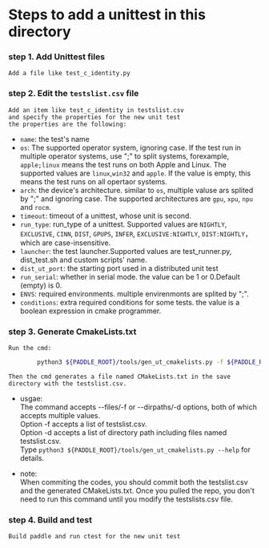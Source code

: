 # Steps to add a unittest in this directory
### step 1. Add Unittest files
    Add a file like test_c_identity.py
### step 2. Edit the `testslist.csv` file
    Add an item like test_c_identity in testslist.csv
    and specify the properties for the new unit test
    the properties are the following:  
* `name`: the test's name
* `os`: The supported operator system, ignoring case. If the test run in multiple operator systems, use ";" to split systems, forexample, `apple;linux` means the test runs on both Apple and Linux. The supported values are `linux`,`win32` and `apple`. If the value is empty, this means the test runs on all opertaor systems.
* `arch`: the device's architecture. similar to `os`, multiple valuse ars splited by ";" and ignoring case. The supported architectures are `gpu`, `xpu`, `npu` and `rocm`.
* `timeout`: timeout of a unittest, whose unit is second.
* `run_type`: run_type of a unittest. Supported values are `NIGHTLY`, `EXCLUSIVE`, `CINN`, `DIST`, `GPUPS`, `INFER`, `EXCLUSIVE:NIGHTLY`, `DIST:NIGHTLY`，which are case-insensitive. 
* `launcher`: the test launcher.Supported values are test_runner.py, dist_test.sh and custom scripts' name.
* `dist_ut_port`: the starting port used in a distributed unit test
* `run_serial`: whether in serial mode. the value can be 1 or 0.Default (empty) is 0.
* `ENVS`: required environments. multiple envirenmonts are splited by ";".
* `conditions`: extra required conditions for some tests. the value is a boolean expression in cmake programmer.


### step 3. Generate CmakeLists.txt
    Run the cmd:
```bash
        python3 ${PADDLE_ROOT}/tools/gen_ut_cmakelists.py -f ${PADDLE_ROOT}/python/paddle/fluid/tests/unittests/collective/testslist.csv
```
    Then the cmd generates a file named CMakeLists.txt in the save directory with the testslist.csv.
* usgae:  
    The command accepts --files/-f or --dirpaths/-d options, both of which accepts multiple values.  
    Option -f accepts a list of testslist.csv.  
    Option -d accepts a list of directory path including files named testslist.csv.  
    Type `python3 ${PADDLE_ROOT}/tools/gen_ut_cmakelists.py --help` for details.

* note:  
When commiting the codes, you should commit both the testslist.csv and the generated CMakeLists.txt. Once you pulled the repo, you don't need to run this command until you modify the testslists.csv file.
    
### step 4. Build and test
    Build paddle and run ctest for the new unit test
